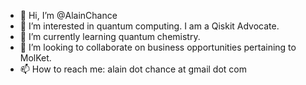 - 👋 Hi, I’m @AlainChance
- 👀 I’m interested in quantum computing. I am a Qiskit Advocate.
- 🌱 I’m currently learning quantum chemistry.
- 💞️ I’m looking to collaborate on business opportunities pertaining to MolKet.
- 📫 How to reach me: alain dot chance at gmail dot com

<!---
AlainChance/AlainChance is a ✨ special ✨ repository because its `README.md` (this file) appears on your GitHub profile.
You can click the Preview link to take a look at your changes.
--->
